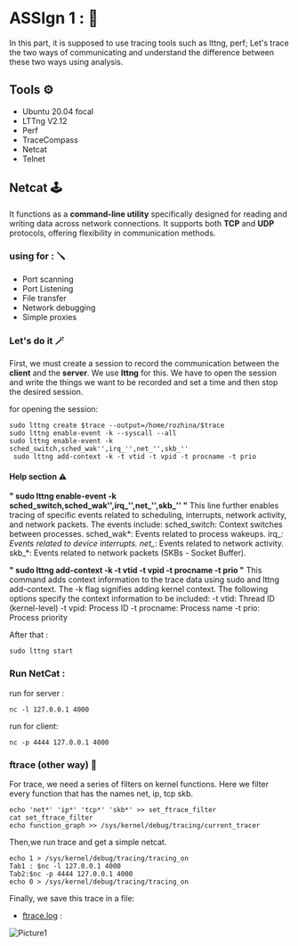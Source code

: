 # ASSIgn 1 : 🥇
In this part, it is supposed to use tracing tools such as lttng, perf; Let's trace the two ways of communicating and understand the difference between these two ways using analysis.

## Tools ⚙
- Ubuntu 20.04 focal
- LTTng V2.12
- Perf
- TraceCompass
- Netcat
- Telnet

## Netcat 🕹️
It functions as a **command-line utility** specifically designed for reading and writing data across network connections. It supports both **TCP** and **UDP** protocols, offering flexibility in communication methods.

### using for : 🪛
- Port scanning
- Port Listening
- File transfer
- Network debugging
- Simple proxies

 ### Let's do it 🪄
 First, we must create a session to record the communication between the **client** and the **server**.
We use **lttng** for this.
We have to open the session and write the things we want to be recorded and set a time and then stop the desired session.

for opening the session:
```
sudo lttng create $trace --output=/home/rozhina/$trace
sudo lttng enable-event -k --syscall --all
sudo lttng enable-event -k sched_switch,sched_wak'',irq_'',net_'',skb_''
 sudo lttng add-context -k -t vtid -t vpid -t procname -t prio
```
#### Help section ⚠️
**" sudo lttng enable-event -k sched_switch,sched_wak'',irq_'',net_'',skb_'' "**
This line further enables tracing of specific events related to scheduling, interrupts, network activity, and network packets.
The events include:
sched_switch: Context switches between processes.
sched_wak*: Events related to process wakeups.
irq_*: Events related to device interrupts.
net_*: Events related to network activity.
skb_*: Events related to network packets (SKBs - Socket Buffer).

**" sudo lttng add-context -k -t vtid -t vpid -t procname -t prio "**
This command adds context information to the trace data using sudo and lttng add-context.
The -k flag signifies adding kernel context.
The following options specify the context information to be included:
-t vtid: Thread ID (kernel-level)
-t vpid: Process ID
-t procname: Process name
-t prio: Process priority

After that :
```
sudo lttng start
```
### Run NetCat :

run for server :
```
nc -l 127.0.0.1 4000
```

run for client:

```
nc -p 4444 127.0.0.1 4000
```

### ftrace (other way) 🔧
For trace, we need a series of filters on kernel functions. Here we filter every function that has the names net, ip, tcp skb.
```
echo 'net*' 'ip*' 'tcp*' 'skb*' >> set_ftrace_filter
cat set_ftrace_filter
echo function_graph >> /sys/kernel/debug/tracing/current_tracer
```
Then,we run trace and get a simple netcat.
```
echo 1 > /sys/kernel/debug/tracing/tracing_on
Tab1 : $nc -l 127.0.0.1 4000
Tab2:$nc -p 4444 127.0.0.1 4000
echo 0 > /sys/kernel/debug/tracing/tracing_on
```
Finally, we save this trace in a file:

- [ftrace.log](https://github.com/Rozh-Zizigoloo/Linux-Kernel-Tracing-in-Docker-Network/blob/main/src/perf_simple.txt) :

![Picture1](https://github.com/Rozh-Zizigoloo/Linux-Kernel-Tracing-in-Docker-Network/assets/156912661/22d6111f-0e66-433b-95aa-276d272d0fcd)

